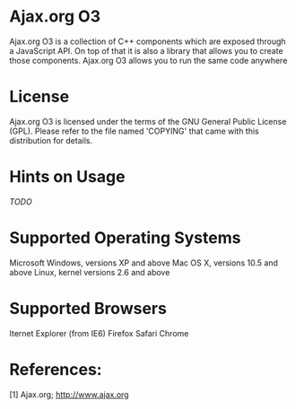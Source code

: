 Ajax.org O3
===========

  Ajax.org O3 is a collection of C++ components which are exposed through a 
JavaScript API. On top of that it is also a library that allows you to create 
those components. Ajax.org O3 allows you to run the same code anywhere

License
=======
  
  Ajax.org O3 is licensed under the terms of the GNU General Public License 
(GPL). Please refer to the file named 'COPYING' that came with this 
distribution for details.

Hints on Usage
==============

  *TODO*

Supported Operating Systems
================================

  Microsoft Windows, versions XP and above
  Mac OS X, versions 10.5 and above
  Linux, kernel versions 2.6 and above

Supported Browsers
================================

  Iternet Explorer (from IE6)
  Firefox
  Safari
  Chrome
  
References:
===========

  [1] Ajax.org; http://www.ajax.org
